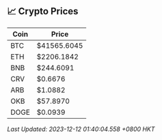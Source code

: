 ## 📈 Crypto Prices

| Coin | Price |
| ---- | ----- |
| BTC | $41565.6045 |
| ETH | $2206.1842 |
| BNB | $244.6091 |
| CRV | $0.6676 |
| ARB | $1.0882 |
| OKB | $57.8970 |
| DOGE | $0.0939 |

_Last Updated: 2023-12-12 01:40:04.558 +0800 HKT_